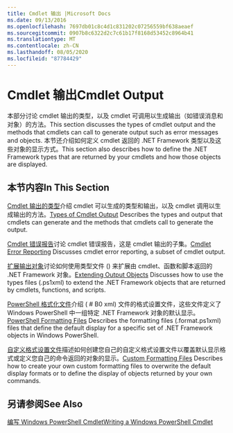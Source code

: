 ```yaml
---
title: Cmdlet 输出 |Microsoft Docs
ms.date: 09/13/2016
ms.openlocfilehash: 7697db01c8c4d1c831202c07256559bf638aeaef
ms.sourcegitcommit: 0907b8c6322d2c7c61b17f8168d53452c8964b41
ms.translationtype: MT
ms.contentlocale: zh-CN
ms.lasthandoff: 08/05/2020
ms.locfileid: "87784429"
---
```

# <a name="cmdlet-output"></a><span data-ttu-id="83d46-102">Cmdlet 输出</span><span class="sxs-lookup"><span data-stu-id="83d46-102">Cmdlet Output</span></span>

<span data-ttu-id="83d46-103">本部分讨论 cmdlet 输出的类型，以及 cmdlet 可调用以生成输出（如错误消息和对象）的方法。</span><span class="sxs-lookup"><span data-stu-id="83d46-103">This section discusses the types of cmdlet output and the methods that cmdlets can call to generate output such as error messages and objects.</span></span> <span data-ttu-id="83d46-104">本节还介绍如何定义 cmdlet 返回的 .NET Framework 类型以及这些对象的显示方式。</span><span class="sxs-lookup"><span data-stu-id="83d46-104">This section also describes how to define the .NET Framework types that are returned by your cmdlets and how those objects are displayed.</span></span>

## <a name="in-this-section"></a><span data-ttu-id="83d46-105">本节内容</span><span class="sxs-lookup"><span data-stu-id="83d46-105">In This Section</span></span>

<span data-ttu-id="83d46-106">[Cmdlet 输出的类型](./types-of-cmdlet-output.md)介绍 cmdlet 可以生成的类型和输出，以及 cmdlet 调用以生成输出的方法。</span><span class="sxs-lookup"><span data-stu-id="83d46-106">[Types of Cmdlet Output](./types-of-cmdlet-output.md) Describes the types and output that cmdlets can generate and the methods that cmdlets call to generate the output.</span></span>

<span data-ttu-id="83d46-107">[Cmdlet 错误报告](./cmdlet-error-reporting.md)讨论 cmdlet 错误报告，这是 cmdlet 输出的子集。</span><span class="sxs-lookup"><span data-stu-id="83d46-107">[Cmdlet Error Reporting](./cmdlet-error-reporting.md) Discusses cmdlet error reporting, a subset of cmdlet output.</span></span>

<span data-ttu-id="83d46-108">[扩展输出对象](./extending-output-objects.md)讨论如何使用类型文件 () 来扩展由 cmdlet、函数和脚本返回的 .NET Framework 对象。</span><span class="sxs-lookup"><span data-stu-id="83d46-108">[Extending Output Objects](./extending-output-objects.md) Discusses how to use the types files (.ps1xml) to extend the .NET Framework objects that are returned by cmdlets, functions, and scripts.</span></span>

<span data-ttu-id="83d46-109">[PowerShell 格式化文件](../format/powershell-formatting-files.md)介绍 ( # B0 xml) 文件的格式设置文件，这些文件定义了 Windows PowerShell 中一组特定 .NET Framework 对象的默认显示。</span><span class="sxs-lookup"><span data-stu-id="83d46-109">[PowerShell Formatting Files](../format/powershell-formatting-files.md) Describes the formatting files (.format.ps1xml) files that define the default display for a specific set of .NET Framework objects in Windows PowerShell.</span></span>

<span data-ttu-id="83d46-110">[自定义格式设置文件](./custom-formatting-files.md)描述如何创建您自己的自定义格式设置文件以覆盖默认显示格式或定义您自己的命令返回的对象的显示。</span><span class="sxs-lookup"><span data-stu-id="83d46-110">[Custom Formatting Files](./custom-formatting-files.md) Describes how to create your own custom formatting files to overwrite the default display formats or to define the display of objects returned by your own commands.</span></span>

## <a name="see-also"></a><span data-ttu-id="83d46-111">另请参阅</span><span class="sxs-lookup"><span data-stu-id="83d46-111">See Also</span></span>

[<span data-ttu-id="83d46-112">编写 Windows PowerShell Cmdlet</span><span class="sxs-lookup"><span data-stu-id="83d46-112">Writing a Windows PowerShell Cmdlet</span></span>](./writing-a-windows-powershell-cmdlet.md)
